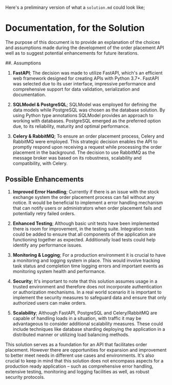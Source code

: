 Here's a preliminary version of what a `solution.md` could look like;

  

# Documentation, for the Solution

The purpose of this document is to provide an explanation of the choices and assumptions made during the development of the order placement API well as to suggest potential enhancements for future iterations.

##. Assumptions

1. **FastAPI**; The decision was made to utilize FastAPI, which's an efficient web framework designed for creating APIs with Python 3.7+. FastAPI was selected due to its user interface, impressive performance and comprehensive support for data validation, serialization and documentation.

2. **SQLModel & PostgreSQL**; SQLModel was employed for defining the data models while PostgreSQL was chosen as the database solution. By using Python type annotations SQLModel provides an approach to working with databases. PostgreSQL emerged as the preferred option due, to its reliability, maturity and optimal performance.

3. **Celery & RabbitMQ**; To ensure an order placement process, Celery and RabbitMQ were employed. This strategic decision enables the API to promptly respond upon receiving a request while processing the order placement in the background.
The decision to use RabbitMQ as the message broker was based on its robustness, scalability and compatibility, with Celery.

## Possible Enhancements

1. **Improved Error Handling**; Currently if there is an issue with the stock exchange system the order placement process can fail without any notice. It would be beneficial to implement a error handling mechanism that can notify users or administrators when order placement fails and potentially retry failed orders.

2. **Enhanced Testing**; Although basic unit tests have been implemented there is room for improvement, in the testing suite. Integration tests could be added to ensure that all components of the application are functioning together as expected. Additionally load tests could help identify any performance issues.

3. **Monitoring & Logging**; For a production environment it is crucial to have a monitoring and logging system in place. This would involve tracking task status and completion time logging errors and important events as monitoring system health and performance.

4. **Security**; It's important to note that this solution assumes usage in a trusted environment and therefore does not incorporate authentication or authorization mechanisms.
In a real world scenario it is important to implement the security measures to safeguard data and ensure that only authorized users can make orders.

5. **Scalability**; Although FastAPI, PostgreSQL and Celery/RabbitMQ are capable of handling loads in a situation, with traffic it may be advantageous to consider additional scalability measures. These could include techniques like database sharding deploying the application in a distributed manner or utilizing load balancing methods.

This solution serves as a foundation for an API that facilitates order placement. However there are opportunities for expansion and improvement to better meet needs in different use cases and environments. It's also crucial to keep in mind that this solution does not encompass aspects for a production ready application – such as comprehensive error handling, extensive testing, monitoring and logging facilities as well, as robust security protocols.